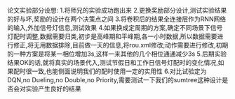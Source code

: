论文实验部分设想:
1.将师兄的实验成功跑出来
2.更换奖励部分设计,测试实验结果的好与坏,奖励的设计在两个决策点之间
3.将卷积后的结果全连接层作为RNN网络的输入,外加信号灯信息,测试效果
4.如果换成定周期的方案,确定不同场景下信号灯配时调整,数据需要归类,初步是高峰期和平峰期,各一小时数据,所以数据需要进行修正,将无用数据排除,目前做一天的信息,将rou.xml修改;动作需要进行修改,初期的一种方案是将某一相位增加3s,这样一来其他的几个相位通通减少3s
5.后期实验结果OK的话,就将真实的场景代入,测试节假日和工作日信号灯配时的变化情况,如果配时很一致,也能侧面说明我们的配时使用一定的实用性
6.对比试验定为DQN,no Dueling,no Double,no Priority,需要测试一下我们的sumtree这种设计是否会对实验产生良好的结果